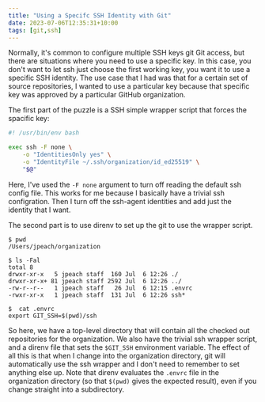 ```yaml
---
title: "Using a Specifc SSH Identity with Git"
date: 2023-07-06T12:35:31+10:00
tags: [git,ssh]
---
```


Normally, it's common to configure multiple SSH keys git Git access,
but there are situations where you need to use a specific key. In this
case, you don't want to let ssh just choose the first working key,
you want it to use a specific SSH identity. The use case that I had
was that for a certain set of source repositories, I wanted to use a
particular key because that specific key was approved by a particular
GitHub organization.

The first part of the puzzle is a SSH simple wrapper script that forces the
spacific key:

```bash
#! /usr/bin/env bash

exec ssh -F none \
    -o "IdentitiesOnly yes" \
    -o "IdentityFile ~/.ssh/organization/id_ed25519" \
    "$@"

```

Here, I've used the `-F none` argument to turn off reading the default
ssh config file. This works for me because I basically have a trivial
ssh configration. Then I turn off the ssh-agent identities and add just
the identity that I want.

The second part is to use direnv to set up the git to use the wrapper script.

```
$ pwd
/Users/jpeach/organization

$ ls -Fal
total 8
drwxr-xr-x   5 jpeach staff  160 Jul  6 12:26 ./
drwxr-xr-x+ 81 jpeach staff 2592 Jul  6 12:26 ../
-rw-r--r--   1 jpeach staff   26 Jul  6 12:15 .envrc
-rwxr-xr-x   1 jpeach staff  131 Jul  6 12:26 ssh*

$  cat .envrc
export GIT_SSH=$(pwd)/ssh
```

So here, we have a top-level directory that will contain all the
checked out repositories for the organization. We also have the
trivial ssh wrapper script, and a direnv file that sets the `$GIT_SSH`
environment variable. The effect of all this is that when I change into
the organization directory, git will automatically use the ssh wrapper
and I don't need to remember to set anything else up. Note that direnv
evaluates the `.envrc` file in the organization directory (so that
`$(pwd)` gives the expected result), even if you change straight into
a subdirectory.

